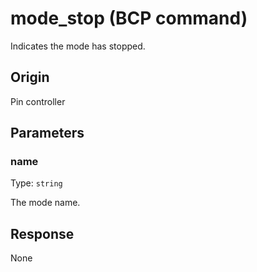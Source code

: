 # mode_stop (BCP command)
Indicates the mode has stopped.

## Origin
Pin controller

## Parameters
### name

Type: `string`

The mode name.

## Response
None
